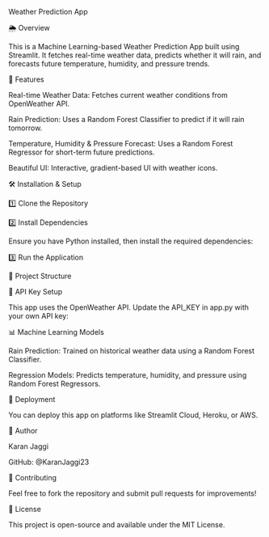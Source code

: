 Weather Prediction App

🌦️ Overview

This is a Machine Learning-based Weather Prediction App built using Streamlit. It fetches real-time weather data, predicts whether it will rain, and forecasts future temperature, humidity, and pressure trends.

📌 Features

Real-time Weather Data: Fetches current weather conditions from OpenWeather API.

Rain Prediction: Uses a Random Forest Classifier to predict if it will rain tomorrow.

Temperature, Humidity & Pressure Forecast: Uses a Random Forest Regressor for short-term future predictions.

Beautiful UI: Interactive, gradient-based UI with weather icons.

🛠️ Installation & Setup

1️⃣ Clone the Repository

2️⃣ Install Dependencies

Ensure you have Python installed, then install the required dependencies:

3️⃣ Run the Application

📂 Project Structure

🔑 API Key Setup

This app uses the OpenWeather API. Update the API_KEY in app.py with your own API key:

📊 Machine Learning Models

Rain Prediction: Trained on historical weather data using a Random Forest Classifier.

Regression Models: Predicts temperature, humidity, and pressure using Random Forest Regressors.

🚀 Deployment

You can deploy this app on platforms like Streamlit Cloud, Heroku, or AWS.

📌 Author

Karan Jaggi

GitHub: @KaranJaggi23

🌟 Contributing

Feel free to fork the repository and submit pull requests for improvements!

📜 License

This project is open-source and available under the MIT License.